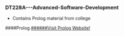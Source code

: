 ### DT228A---Advanced-Software-Development 
* Contains Prolog material from college


####Prolog
[######Visit Prolog Website!](http://www.swi-prolog.org/)
 
